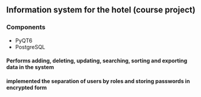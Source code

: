 ## Information system for the hotel (course project)
### Components
- PyQT6
- PostgreSQL
#### Performs adding, deleting, updating, searching, sorting and exporting data in the system
#### implemented the separation of users by roles and storing passwords in encrypted form